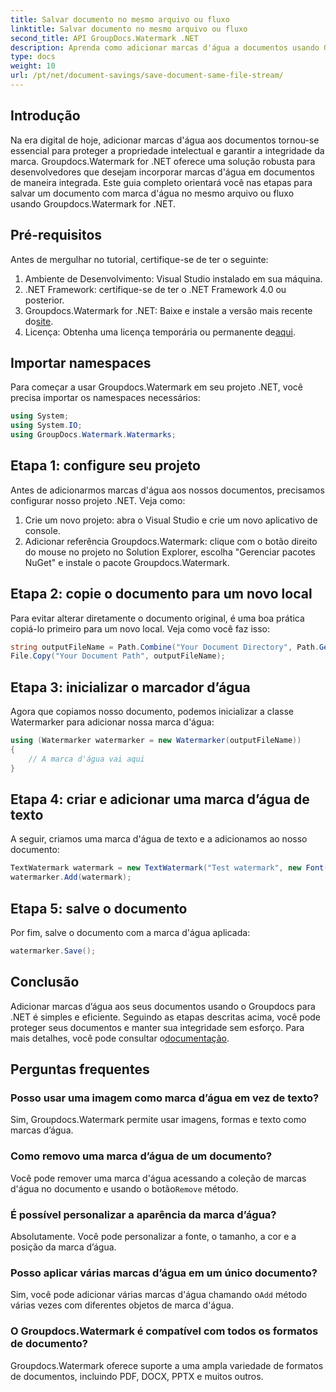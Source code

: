 ```yaml
---
title: Salvar documento no mesmo arquivo ou fluxo
linktitle: Salvar documento no mesmo arquivo ou fluxo
second_title: API GroupDocs.Watermark .NET
description: Aprenda como adicionar marcas d'água a documentos usando Groupdocs.Watermark for .NET. Este guia fornece instruções para garantir a proteção e integridade dos documentos.
type: docs
weight: 10
url: /pt/net/document-savings/save-document-same-file-stream/
---
```

## Introdução
Na era digital de hoje, adicionar marcas d'água aos documentos tornou-se essencial para proteger a propriedade intelectual e garantir a integridade da marca. Groupdocs.Watermark for .NET oferece uma solução robusta para desenvolvedores que desejam incorporar marcas d'água em documentos de maneira integrada. Este guia completo orientará você nas etapas para salvar um documento com marca d'água no mesmo arquivo ou fluxo usando Groupdocs.Watermark for .NET.
## Pré-requisitos
Antes de mergulhar no tutorial, certifique-se de ter o seguinte:
1. Ambiente de Desenvolvimento: Visual Studio instalado em sua máquina.
2. .NET Framework: certifique-se de ter o .NET Framework 4.0 ou posterior.
3.  Groupdocs.Watermark for .NET: Baixe e instale a versão mais recente do[site](https://releases.groupdocs.com/Watermark/net/).
4.  Licença: Obtenha uma licença temporária ou permanente de[aqui](https://purchase.groupdocs.com/temporary-license/).
## Importar namespaces
Para começar a usar Groupdocs.Watermark em seu projeto .NET, você precisa importar os namespaces necessários:
```csharp
using System;
using System.IO;
using GroupDocs.Watermark.Watermarks;
```
## Etapa 1: configure seu projeto
Antes de adicionarmos marcas d'água aos nossos documentos, precisamos configurar nosso projeto .NET. Veja como:
1. Crie um novo projeto: abra o Visual Studio e crie um novo aplicativo de console.
2. Adicionar referência Groupdocs.Watermark: clique com o botão direito do mouse no projeto no Solution Explorer, escolha "Gerenciar pacotes NuGet" e instale o pacote Groupdocs.Watermark.
## Etapa 2: copie o documento para um novo local
Para evitar alterar diretamente o documento original, é uma boa prática copiá-lo primeiro para um novo local. Veja como você faz isso:
```csharp
string outputFileName = Path.Combine("Your Document Directory", Path.GetFileName("Your Document Path"));
File.Copy("Your Document Path", outputFileName);
```
## Etapa 3: inicializar o marcador d’água
Agora que copiamos nosso documento, podemos inicializar a classe Watermarker para adicionar nossa marca d'água:
```csharp
using (Watermarker watermarker = new Watermarker(outputFileName))
{
    // A marca d'água vai aqui
}
```
## Etapa 4: criar e adicionar uma marca d’água de texto
A seguir, criamos uma marca d'água de texto e a adicionamos ao nosso documento:
```csharp
TextWatermark watermark = new TextWatermark("Test watermark", new Font("Arial", 12));
watermarker.Add(watermark);
```
## Etapa 5: salve o documento
Por fim, salve o documento com a marca d'água aplicada:
```csharp
watermarker.Save();
```
## Conclusão
Adicionar marcas d’água aos seus documentos usando o Groupdocs para .NET é simples e eficiente. Seguindo as etapas descritas acima, você pode proteger seus documentos e manter sua integridade sem esforço. Para mais detalhes, você pode consultar o[documentação](https://reference.groupdocs.com/Watermark/net/).
## Perguntas frequentes
### Posso usar uma imagem como marca d’água em vez de texto?
Sim, Groupdocs.Watermark permite usar imagens, formas e texto como marcas d’água.
### Como removo uma marca d’água de um documento?
 Você pode remover uma marca d'água acessando a coleção de marcas d'água no documento e usando o botão`Remove` método.
### É possível personalizar a aparência da marca d’água?
Absolutamente. Você pode personalizar a fonte, o tamanho, a cor e a posição da marca d’água.
### Posso aplicar várias marcas d’água em um único documento?
 Sim, você pode adicionar várias marcas d'água chamando o`Add` método várias vezes com diferentes objetos de marca d'água.
### O Groupdocs.Watermark é compatível com todos os formatos de documento?
Groupdocs.Watermark oferece suporte a uma ampla variedade de formatos de documentos, incluindo PDF, DOCX, PPTX e muitos outros.